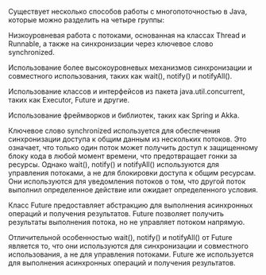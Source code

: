Существует несколько способов работы с многопоточностью в Java, которые можно разделить на четыре группы:

Низкоуровневая работа с потоками, основанная на классах Thread и Runnable, а также на синхронизации через ключевое слово synchronized.

Использование более высокоуровневых механизмов синхронизации и совместного использования, таких как wait(), notify() и notifyAll().

Использование классов и интерфейсов из пакета java.util.concurrent, таких как Executor, Future и другие.

Использование фреймворков и библиотек, таких как Spring и Akka.

Ключевое слово synchronized используется для обеспечения синхронизации доступа к общим данным из нескольких потоков. Это означает, что только один поток может получить доступ к защищенному блоку кода в любой момент времени, что предотвращает гонки за ресурсы. Однако wait(), notify() и notifyAll() используются для управления потоками, а не для блокировки доступа к общим ресурсам. Они используются для уведомления потоков о том, что другой поток выполнил определенное действие или ожидает определенного условия.

Класс Future предоставляет абстракцию для выполнения асинхронных операций и получения результатов. Future позволяет получить результаты выполнения потока, но не управляет потоком напрямую.

Отличительной особенностью wait(), notify() и notifyAll() от Future является то, что они используются для синхронизации и совместного использования, а не для управления потоками. Future же используется для выполнения асинхронных операций и получения результатов.